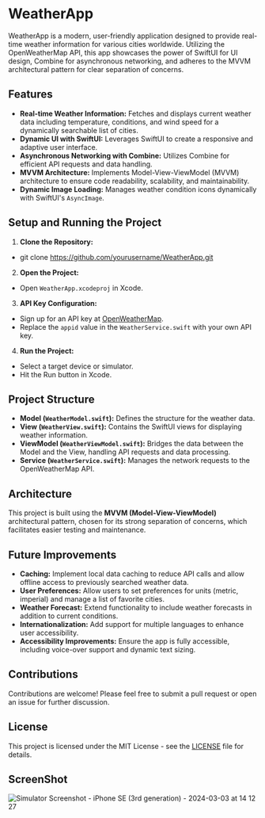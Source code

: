 # WeatherApp

WeatherApp is a modern, user-friendly application designed to provide real-time weather information for various cities worldwide. Utilizing the OpenWeatherMap API, this app showcases the power of SwiftUI for UI design, Combine for asynchronous networking, and adheres to the MVVM architectural pattern for clear separation of concerns.

## Features

- **Real-time Weather Information:** Fetches and displays current weather data including temperature, conditions, and wind speed for a dynamically searchable list of cities.
- **Dynamic UI with SwiftUI:** Leverages SwiftUI to create a responsive and adaptive user interface.
- **Asynchronous Networking with Combine:** Utilizes Combine for efficient API requests and data handling.
- **MVVM Architecture:** Implements Model-View-ViewModel (MVVM) architecture to ensure code readability, scalability, and maintainability.
- **Dynamic Image Loading:** Manages weather condition icons dynamically with SwiftUI's `AsyncImage`.

## Setup and Running the Project

1. **Clone the Repository:**
- git clone https://github.com/yourusername/WeatherApp.git
2. **Open the Project:**
- Open `WeatherApp.xcodeproj` in Xcode.
3. **API Key Configuration:**
- Sign up for an API key at [OpenWeatherMap](https://openweathermap.org/api).
- Replace the `appid` value in the `WeatherService.swift` with your own API key.
4. **Run the Project:**
- Select a target device or simulator.
- Hit the Run button in Xcode.

## Project Structure

- **Model (`WeatherModel.swift`):** Defines the structure for the weather data.
- **View (`WeatherView.swift`):** Contains the SwiftUI views for displaying weather information.
- **ViewModel (`WeatherViewModel.swift`):** Bridges the data between the Model and the View, handling API requests and data processing.
- **Service (`WeatherService.swift`):** Manages the network requests to the OpenWeatherMap API.

## Architecture

This project is built using the **MVVM (Model-View-ViewModel)** architectural pattern, chosen for its strong separation of concerns, which facilitates easier testing and maintenance. 

## Future Improvements

- **Caching:** Implement local data caching to reduce API calls and allow offline access to previously searched weather data.
- **User Preferences:** Allow users to set preferences for units (metric, imperial) and manage a list of favorite cities.
- **Weather Forecast:** Extend functionality to include weather forecasts in addition to current conditions.
- **Internationalization:** Add support for multiple languages to enhance user accessibility.
- **Accessibility Improvements:** Ensure the app is fully accessible, including voice-over support and dynamic text sizing.

## Contributions

Contributions are welcome! Please feel free to submit a pull request or open an issue for further discussion.

## License

This project is licensed under the MIT License - see the [LICENSE](LICENSE) file for details.

## ScreenShot

![Simulator Screenshot - iPhone SE (3rd generation) - 2024-03-03 at 14 12 27](https://github.com/IanACastillo/MediaLabWeatherAPP/assets/138615251/f8b6159b-b14e-4deb-a635-fa65e7176986)
